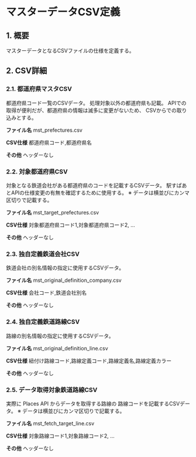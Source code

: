 # マスターデータCSV定義
## 1. 概要
マスターデータとなるCSVファイルの仕様を定義する。

## 2. CSV詳細
### 2.1. 都道府県マスタCSV
都道府県コード一覧のCSVデータ。
処理対象以外の都道府県も記載。
APIでの取得が便利だが、都道府県の情報は滅多に変更がないため、
CSVからでの取り込みとする。

**ファイル名**
mst_prefectures.csv

**CSV仕様**
都道府県コード,都道府県名

**その他**
ヘッダーなし

### 2.2. 対象都道府県CSV
対象となる鉄道会社がある都道府県のコードを記載するCSVデータ。
駅すぱあとAPIの仕様変更の有無を確認するために使用する。
※ データは横並びにカンマ区切りで記載する。

**ファイル名**
mst_target_prefectures.csv

**CSV仕様**
対象都道府県コード1,対象都道府県コード2, ...

**その他**
ヘッダーなし

### 2.3. 独自定義鉄道会社CSV
鉄道会社の別名情報の指定に使用するCSVデータ。

**ファイル名**
mst_original_definition_company.csv

**CSV仕様**
会社コード,鉄道会社別名

**その他**
ヘッダーなし

### 2.4. 独自定義鉄道路線CSV
路線の別名情報の指定に使用するCSVデータ。

**ファイル名**
mst_original_definition_line.csv

**CSV仕様**
紐付け路線コード,路線定義コード,路線定義名,路線定義カラー

**その他**
ヘッダーなし

### 2.5. データ取得対象鉄道路線CSV
実際に Places API からデータを取得する路線の
路線コードを記載するCSVデータ。
※ データは横並びにカンマ区切りで記載する。

**ファイル名**
mst_fetch_target_line.csv

**CSV仕様**
対象路線コード1,対象路線コード2, ...

**その他**
ヘッダーなし



